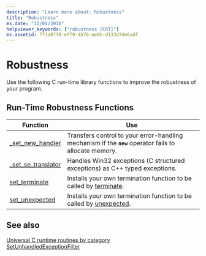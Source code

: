 ```yaml
---
description: "Learn more about: Robustness"
title: "Robustness"
ms.date: "11/04/2016"
helpviewer_keywords: ["robustness [CRT]"]
ms.assetid: 7f1a87f8-eff9-4b76-ae9b-d133d3de6adf
---
```

# Robustness

Use the following C run-time library functions to improve the robustness of your program.

## Run-Time Robustness Functions

|Function|Use|
|--------------|---------|
|[_set_new_handler](../c-runtime-library/reference/set-new-handler.md)|Transfers control to your error-handling mechanism if the **`new`** operator fails to allocate memory.|
|[_set_se_translator](../c-runtime-library/reference/set-se-translator.md)|Handles Win32 exceptions (C structured exceptions) as C++ typed exceptions.|
|[set_terminate](../c-runtime-library/reference/set-terminate-crt.md)|Installs your own termination function to be called by [terminate](../c-runtime-library/reference/terminate-crt.md).|
|[set_unexpected](../c-runtime-library/reference/set-unexpected-crt.md)|Installs your own termination function to be called by [unexpected](../c-runtime-library/reference/unexpected-crt.md).|

## See also

[Universal C runtime routines by category](../c-runtime-library/run-time-routines-by-category.md)<br/>
[SetUnhandledExceptionFilter](/windows/win32/api/errhandlingapi/nf-errhandlingapi-setunhandledexceptionfilter)<br/>
